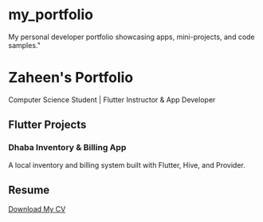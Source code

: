 # my_portfolio
My personal developer portfolio showcasing apps, mini-projects, and code samples."

# Zaheen's Portfolio

 Computer Science Student | Flutter Instructor & App Developer

## Flutter Projects

### Dhaba Inventory & Billing App
A local inventory and billing system built with Flutter, Hive, and Provider.


## Resume
[Download My CV](./Zaheen_CV.pdf)

